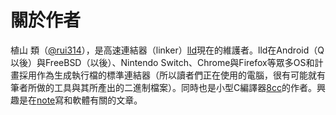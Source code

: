 # 關於作者

 植山 類（[@rui314](https://twitter.com/rui314)），是高速連結器（linker）[lld](https://lld.llvm.org/)現在的維護者。lld在Android（Q以後）與FreeBSD（以後）、Nintendo Switch、Chrome與Firefox等眾多OS和計畫採用作為生成執行檔的標準連結器（所以讀者們正在使用的電腦，很有可能就有筆者所做的工具與其所產出的二進制檔案）。同時也是小型C編譯器[8cc](https://github.com/rui314/8cc)的作者。興趣是在[note](https://note.mu/ruiu)寫和軟體有關的文章。

